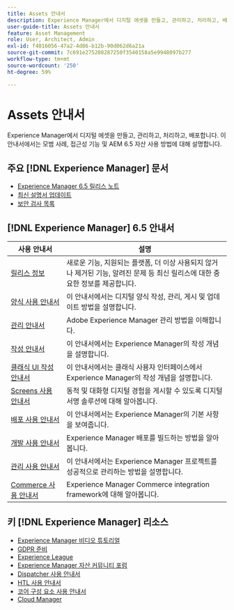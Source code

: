 ```yaml
---
title: Assets 안내서
description: Experience Manager에서 디지털 에셋을 만들고, 관리하고, 처리하고, 배포합니다. 이 안내서에서는 모범 사례, 접근성 기능 및 AEM 6.5 자산 사용 방법에 대해 설명합니다.
user-guide-title: Assets 안내서
feature: Asset Management
role: User, Architect, Admin
exl-id: f4016056-47a2-4d86-b12b-90d062d6a21a
source-git-commit: 7c691e275208287250f3540158a5e9948097b277
workflow-type: tm+mt
source-wordcount: '250'
ht-degree: 59%

---
```


# Assets 안내서

Experience Manager에서 디지털 에셋을 만들고, 관리하고, 처리하고, 배포합니다. 이 안내서에서는 모범 사례, 접근성 기능 및 AEM 6.5 자산 사용 방법에 대해 설명합니다.

## 주요 [!DNL Experience Manager] 문서

* [Experience Manager 6.5 릴리스 노트](/help/release-notes/home.md)
* [최신 설명서 업데이트](https://experienceleague.adobe.com/docs/experience-manager-release-information/aem-release-updates/doc-updates/documentation-updates.html)
* [보안 검사 목록](/help/sites-administering/security-checklist.md)

## [!DNL Experience Manager] 6.5 안내서

| 사용 안내서 | 설명 |
|--- |---|
| [릴리스 정보](/help/release-notes/home.md) | 새로운 기능, 지원되는 플랫폼, 더 이상 사용되지 않거나 제거된 기능, 알려진 문제 등 최신 릴리스에 대한 중요한 정보를 제공합니다. |
| [양식 사용 안내서](/help/forms/home.md) | 이 안내서에서는 디지털 양식 작성, 관리, 게시 및 업데이트 방법을 설명합니다. |
| [관리 안내서](/help/sites-administering/home.md) | Adobe Experience Manager 관리 방법을 이해합니다. |
| [작성 안내서](/help/sites-authoring/home.md) | 이 안내서에서는 Experience Manager의 작성 개념을 설명합니다. |
| [클래식 UI 작성 안내서](/help/sites-classic-ui-authoring/home.md) | 이 안내서에서는 클래식 사용자 인터페이스에서 Experience Manager의 작성 개념을 설명합니다. |
| [Screens 사용 안내서](https://experienceleague.adobe.com/docs/experience-manager-screens/user-guide/aem-screens-introduction.html) | 동적 및 대화형 디지털 경험을 게시할 수 있도록 디지털 서명 솔루션에 대해 알아봅니다. |
| [배포 사용 안내서](/help/sites-deploying/home.md) | 이 안내서에서는 Experience Manager의 기본 사항을 보여줍니다. |
| [개발 사용 안내서](/help/sites-developing/home.md) | Experience Manager 배포를 빌드하는 방법을 알아봅니다. |
| [관리 사용 안내서](/help/managing/home.md) | 이 안내서에서는 Experience Manager 프로젝트를 성공적으로 관리하는 방법을 설명합니다. |
| [Commerce 사용 안내서](/help/commerce/home.md) | Experience Manager Commerce integration framework에 대해 알아봅니다. |

## 키 [!DNL Experience Manager] 리소스

* [Experience Manager 비디오 튜토리얼](https://experienceleague.adobe.com/docs/experience-manager-learn/assets/overview.html)
* [GDPR 준비](/help/managing/data-protection-and-privacy.md)
* [Experience League](https://experienceleague.adobe.com/?mv=other#recommended/solutions/experience-manager)
* [Experience Manager 자산 커뮤니티 포럼](https://experienceleaguecommunities.adobe.com/t5/adobe-experience-manager-assets/ct-p/experience-manager-assets-community)
* [Dispatcher 사용 안내서](https://experienceleague.adobe.com/docs/experience-manager-dispatcher/using/dispatcher.html)
* [HTL 사용 안내서](https://experienceleague.adobe.com/docs/experience-manager-htl/using/overview.html?lang=ko-KR)
* [코어 구성 요소 사용 안내서](https://experienceleague.adobe.com/docs/experience-manager-core-components/using/introduction.html?lang=ko-KR)
* [Cloud Manager](https://experienceleague.adobe.com/docs/experience-manager-cloud-manager/using/introduction-to-cloud-manager.html)
